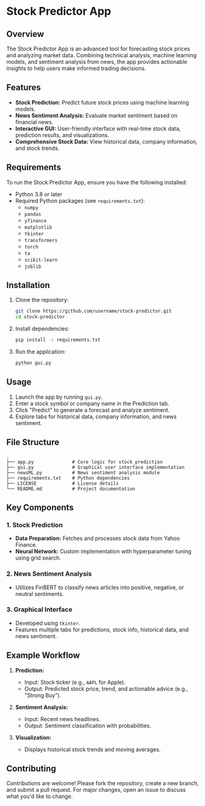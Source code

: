 # Stock Predictor App


## Overview
The Stock Predictor App is an advanced tool for forecasting stock prices and analyzing market data. Combining technical analysis, machine learning models, and sentiment analysis from news, the app provides actionable insights to help users make informed trading decisions.

## Features
- **Stock Prediction:** Predict future stock prices using machine learning models.
- **News Sentiment Analysis:** Evaluate market sentiment based on financial news.
- **Interactive GUI:** User-friendly interface with real-time stock data, prediction results, and visualizations.
- **Comprehensive Stock Data:** View historical data, company information, and stock trends.

## Requirements
To run the Stock Predictor App, ensure you have the following installed:
- Python 3.8 or later
- Required Python packages (see `requirements.txt`):
  - `numpy`
  - `pandas`
  - `yfinance`
  - `matplotlib`
  - `tkinter`
  - `transformers`
  - `torch`
  - `ta`
  - `scikit-learn`
  - `joblib`

## Installation
1. Clone the repository:
   ```bash
   git clone https://github.com/username/stock-predictor.git
   cd stock-predictor
   ```
2. Install dependencies:
   ```bash
   pip install -r requirements.txt
   ```
3. Run the application:
   ```bash
   python gui.py
   ```

## Usage
1. Launch the app by running `gui.py`.
2. Enter a stock symbol or company name in the Prediction tab.
3. Click "Predict" to generate a forecast and analyze sentiment.
4. Explore tabs for historical data, company information, and news sentiment.

## File Structure
```
.
├── app.py              # Core logic for stock prediction
├── gui.py              # Graphical user interface implementation
├── newsML.py           # News sentiment analysis module
├── requirements.txt    # Python dependencies
├── LICENSE             # License details
└── README.md           # Project documentation
```

## Key Components
### 1. Stock Prediction
- **Data Preparation:** Fetches and processes stock data from Yahoo Finance.
- **Neural Network:** Custom implementation with hyperparameter tuning using grid search.

### 2. News Sentiment Analysis
- Utilizes FinBERT to classify news articles into positive, negative, or neutral sentiments.

### 3. Graphical Interface
- Developed using `tkinter`.
- Features multiple tabs for predictions, stock info, historical data, and news sentiment.

## Example Workflow
1. **Prediction:**
   - Input: Stock ticker (e.g., `AAPL` for Apple).
   - Output: Predicted stock price, trend, and actionable advice (e.g., "Strong Buy").

2. **Sentiment Analysis:**
   - Input: Recent news headlines.
   - Output: Sentiment classification with probabilities.

3. **Visualization:**
   - Displays historical stock trends and moving averages.

## Contributing
Contributions are welcome! Please fork the repository, create a new branch, and submit a pull request. For major changes, open an issue to discuss what you'd like to change.
